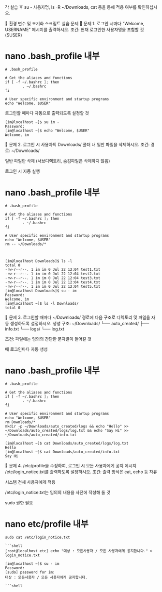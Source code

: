 각 실습 후 su - 사용자명, ls -R ~/Downloads, cat 등을 통해 적용 여부를 확인하십시오.

🧪 환경 변수 및 초기화 스크립트 실습 문제
🔹 문제 1. 로그인 시마다 "Welcome, USERNAME" 메시지를 출력하시오.
조건:
현재 로그인한 사용자명을 포함할 것 ($USER)
# nano .bash_profile 내부 
```shell
# .bash_profile

# Get the aliases and functions
if [ -f ~/.bashrc ]; then
        . ~/.bashrc
fi

# User specific environment and startup programs
echo "Welcome, $USER"
```

로그인할 때마다 자동으로 출력되도록 설정할 것
```shell
[im@localhost ~]$ su im -
Password: 
[im@localhost ~]$ echo "Welcome, $USER"
Welcome, im
```

🔹 문제 2. 로그인 시 사용자의 Downloads/ 폴더 내 일반 파일을 삭제하시오.
조건:
경로: ~/Downloads/


일반 파일만 삭제 (서브디렉토리, 숨김파일은 삭제하지 않음)


로그인 시 자동 실행
# nano .bash_profile 내부 
```shell
# .bash_profile

# Get the aliases and functions
if [ -f ~/.bashrc ]; then
        . ~/.bashrc
fi

# User specific environment and startup programs
echo "Welcome, $USER"
rm -- ~/Downloads/*
```

```shell


[im@localhost Downloads]$ ls -l 
total 0
-rw-r--r--. 1 im im 0 Jul 22 12:04 test1.txt
-rw-r--r--. 1 im im 0 Jul 22 12:04 test2.txt
-rw-r--r--. 1 im im 0 Jul 22 12:04 test3.txt
-rw-r--r--. 1 im im 0 Jul 22 12:04 test4.txt
-rw-r--r--. 1 im im 0 Jul 22 12:04 test5.txt
[im@localhost Downloads]$ su - im
Password: 
Welcome, im
[im@localhost ~]$ ls -l Downloads/
total 0
```

🔹 문제 3. 로그인할 때마다 ~/Downloads/ 경로에 다음 구조로 디렉토리 및 파일을 자동 생성하도록 설정하시오.
생성 구조:
~/Downloads/
 └── auto_created/
      ├── info.txt
      └── logs/
           └── log.txt

조건:
파일에는 임의의 간단한 문자열이 들어갈 것


매 로그인마다 자동 생성

# nano .bash_profile 내부 
```shell
# .bash_profile

# Get the aliases and functions
if [ -f ~/.bashrc ]; then
        . ~/.bashrc
fi

# User specific environment and startup programs
echo "Welcome, $USER"
rm Downloads/*
mkdir -p ~/Downloads/auto_created/logs && echo "Hello" >> ~/Downloads/auto_created/logs/log.txt && echo "Say Hi" >>  ~/Downloads/auto_created/info.txt

[im@localhost ~]$ cat Downloads/auto_created/logs/log.txt
Hello
[im@localhost ~]$ cat Downloads/auto_created/info.txt
Say Hi

```



🔹 문제 4. /etc/profile을 수정하여, 로그인 시 모든 사용자에게 공지 메시지 /etc/login_notice.txt를 출력하도록 설정하시오.
조건:
출력 방식은 cat, echo 등 자유


시스템 전체 사용자에게 적용


/etc/login_notice.txt는 임의의 내용을 사전에 작성해 둘 것


sudo 권한 필요


# nano etc/profile 내부 
```shell
sudo cat /etc/login_notice.txt

```shell
[root@localhost etc] echo "대상 : 모든사용자 / 모든 사용자에게 공지합니다." > login_notice.txt

[im@localhost ~]$ su - im
Password: 
[sudo] password for im: 
대상 : 모든사용자 / 모든 사용자에게 공지합니다.

```shell


